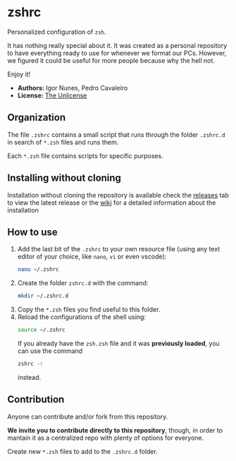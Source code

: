 # zshrc

Personalized configuration of `zsh`.

It has nothing really special about it. It was created as a personal repository to have everything ready to use for whenever we format our PCs. However, we figured it could be useful for more people because why the hell not.

Enjoy it!

* **Authors:** Igor Nunes, Pedro Cavaleiro
* **License:** [The Unlicense](LICENSE.md)


## Organization

The file `.zshrc` contains a small script that runs through the folder `.zshrc.d` in search of `*.zsh` files and runs them.

Each `*.zsh` file contains scripts for specific purposes.

## Installing without cloning

Installation without cloning the repository is available check the [releases](https://github.com/thoga31/zshrc/releases/tag/1.0.0) tab to view the latest release or the [wiki](https://github.com/thoga31/zshrc/wiki/Installation) for a detailed information about the installation

## How to use

1. Add the last bit of the `.zshrc` to your own resource file (using any text editor of your choice, like `nano`, `vi` or even vscode):
   ```bash
   nano ~/.zshrc
   ```
2. Create the folder `zshrc.d` with the command:
   ```bash
   mkdir ~/.zshrc.d
   ```
3. Copy the `*.zsh` files you find useful to this folder.
4. Reload the configurations of the shell using:
   ```bash
   source ~/.zshrc
   ```
   If you already have the `zsh.zsh` file and it was **previously loaded**, you can use the command
   ```bash
   zshrc -r
   ```
   instead.


## Contribution

Anyone can contribute and/or fork from this repository.

**We invite you to contribute directly to this repository**, though, in order to mantain it as a centralized repo with plenty of options for everyone.

Create new `*.zsh` files to add to the `.zshrc.d` folder.
